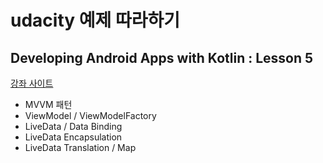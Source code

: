 # udacity 예제 따라하기
## Developing Android Apps with Kotlin : Lesson 5
  
[강좌 사이트](https://classroom.udacity.com/courses/ud9012)

- MVVM 패턴
- ViewModel / ViewModelFactory
- LiveData / Data Binding
- LiveData Encapsulation
- LiveData Translation / Map
